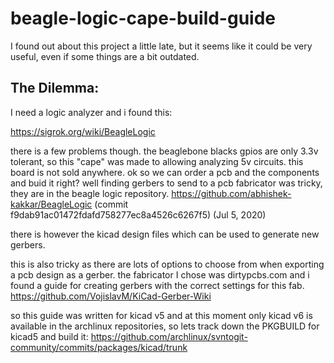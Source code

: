# beagle-logic-cape-build-guide

I found out about this project a little late, but it seems like it could be very useful, even if some things are a bit outdated.

## The Dilemma:

I need a logic analyzer and i found this:

https://sigrok.org/wiki/BeagleLogic

there is a few problems though. the beaglebone blacks gpios are only 3.3v tolerant, so this "cape" was made to allowing analyzing 5v circuits.
this board is not sold anywhere. ok so we can order a pcb and the components and buid it right? well finding gerbers to send to a pcb fabricator was tricky, they are in the beagle logic repository. https://github.com/abhishek-kakkar/BeagleLogic (commit f9dab91ac01472fdafd758277ec8a4526c6267f5) (Jul 5, 2020)

there is however the kicad design files which can be used to generate new gerbers.

this is also tricky as there are lots of options to choose from when exporting a pcb design as a gerber. the fabricator I chose was dirtypcbs.com and i found a guide for creating gerbers with the correct settings for this fab. https://github.com/VojislavM/KiCad-Gerber-Wiki 

so this guide was written for kicad v5 and at this moment only kicad v6 is available in the archlinux repositories, so lets track down the PKGBUILD for kicad5 and build it: https://github.com/archlinux/svntogit-community/commits/packages/kicad/trunk


